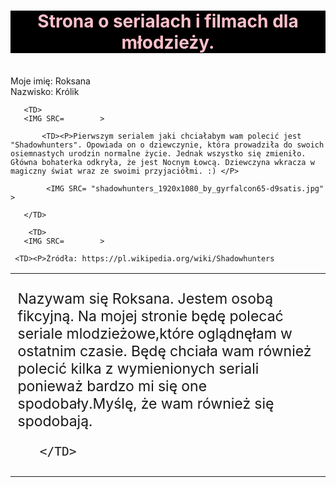 <HTML>
<HEAD>
   <meta charset = "UTF-8">
   <meta name = "description" content = "Strona zawiera informacje na temat seriali, które ostatnio oglądałam.>

<TITLE> Strona o serialach i filmach mlodzieżowych. </TITLE>
</HEAD>

<BODY style="font-size: 40px;">
<H1 style="text-align: center; color: pink; background-color: black; ">Strona o serialach i filmach dla młodzieży.</H1><BR>
Moje imię: Roksana<BR>
Nazwisko: Królik<BR>

<TABLE>
   <TR style="font-size: 23px;" >
       
       <TD>
       <IMG SRC=        >
</TD>
 <TD><P>Nazywam się Roksana.
   Jestem osobą fikcyjną.
   Na mojej stronie będę polecać seriale mlodzieżowe,które oglądnęłam w ostatnim czasie. Będę chciała wam również polecić kilka z      wymienionych seriali ponieważ bardzo mi się one spodobały.Myślę, że wam również się spodobają.</P>

          
       </TD>
</TR>
<TR style="font-size: 23px;">

           <TD><P>Pierwszym serialem jaki chciałabym wam polecić jest "Shadowhunters". Opowiada on o dziewczynie, która prowadziła do swoich osiemnastych urodzin normalne życie. Jednak wszystko się zmieniło. Główna bohaterka odkryła, że jest Nocnym Łowcą. Dziewczyna wkracza w magiczny świat wraz ze swoimi przyjaciółmi. :) </P>
           
            <IMG SRC= "shadowhunters_1920x1080_by_gyrfalcon65-d9satis.jpg"       >

       </TD>
        
        <TD>
       <IMG SRC=        >
</TD>

     <TD><P>Żródła: https://pl.wikipedia.org/wiki/Shadowhunters
</TR>
 



</TABLE>

</BODY>
</HTML>
